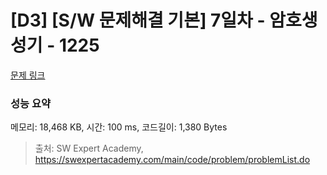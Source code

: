 # [D3] [S/W 문제해결 기본] 7일차 - 암호생성기 - 1225 

[문제 링크](https://swexpertacademy.com/main/code/problem/problemDetail.do?contestProbId=AV14uWl6AF0CFAYD) 

### 성능 요약

메모리: 18,468 KB, 시간: 100 ms, 코드길이: 1,380 Bytes



> 출처: SW Expert Academy, https://swexpertacademy.com/main/code/problem/problemList.do